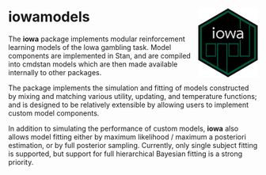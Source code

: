 # iowamodels <img src='man/figures/logo.png' align="right" height="138.5" />

The **iowa** package implements modular
reinforcement learning models of the Iowa gambling task. Model components are
implemented in Stan, and are compiled into cmdstan models which are then made
available internally to other packages.

The package implements the simulation and fitting of models constructed by
mixing and matching various utility, updating, and temperature functions; and is
designed to be relatively extensible by allowing users to implement custom
model components.

In addition to simulating the performance of custom models, **iowa** also allows
model fitting either by maximum likelihood / maximum a posteriori estimation,
or by full posterior sampling. Currently, only single subject fitting is supported, 
but support for full hierarchical Bayesian fitting is a strong priority.
